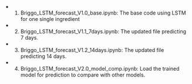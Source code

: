 * 1. Briggo_LSTM_forecast_V1.0_base.ipynb: The base code using LSTM for one single ingredient
* 2. Briggo_LSTM_forecast_V1.1_7days.ipynb: The updated file predicting 7 days. 
* 3. Briggo_LSTM_forecast_V1.2_14days.ipynb: The updated file predicting 14 days. 
* 4. Briggo_LSTM_forecast_V2.0_model_comp.ipynb: Load the trained model for prediction to compare with other models. 
